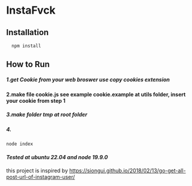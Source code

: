 # InstaFvck

## Installation

```bash
  npm install
```

## How to Run

##### 1.get Cookie from your web broswer use copy cookies extension

#### 2.make file cookie.js see example cookie.example at utils folder, insert your cookie from step 1

##### 3.make folder tmp at root folder

##### 4.

```bash
node index
```

#### <i>Tested at ubuntu 22.04 and node 19.9.0</i>

this project is inspired by
https://siongui.github.io/2018/02/13/go-get-all-post-url-of-instagram-user/
